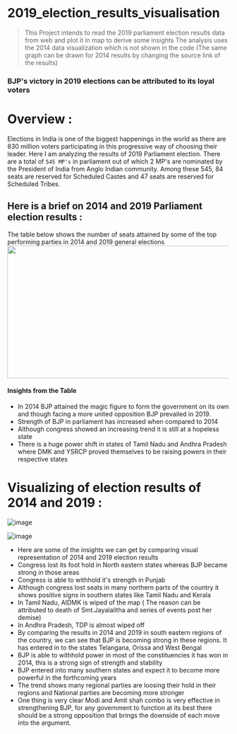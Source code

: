 # 2019_election_results_visualisation
<ins> </ins>
> This Project intends to read the 2019 parliament election results data from web and plot it in map to derive some insights
The analysis uses the 2014 data visualization which is not shown in the code (The same graph can be drawn for 2014 results by changing the source link of the results)



### BJP's victory in 2019 elections can be attributed to its loyal voters 

# Overview : 
Elections in India is one of the biggest happenings in the world as there are 830 million voters participating in this progressive way of choosing their leader. Here I am analyzing the results of 2019 Parliament election. There are a total of `545 MP's` in parliament out of which 2 MP's are nominated by the President of India from Anglo Indian community. Among these 545, 84 seats are reserved for Scheduled Castes and 47 seats are reserved for Scheduled Tribes.


## Here is a brief on 2014 and 2019 Parliament election results :
The table below shows the number of seats attained by some of the top performing parties in 2014 and 2019 general elections
<img src="https://user-images.githubusercontent.com/51246077/148655074-46f136a7-90f7-4773-b21e-ee078ab8fbc0.png" width="600" height="300">

#### Insights from the Table
* In 2014 BJP attained the magic figure to form the government on its own and though facing a more united opposition BJP prevailed in 2019.
* Strength of BJP in parliament has increased when compared to 2014
* Although congress showed an increasing trend it is still at a hopeless state
* There is a huge power shift in states of Tamil Nadu and Andhra Pradesh where DMK and YSRCP proved themselves to be raising powers in their respective states


# Visualizing of election results of 2014 and 2019 :

![image](https://user-images.githubusercontent.com/51246077/148655146-08232bcf-84f1-4496-a1de-f5ab49db74f5.png)

![image](https://user-images.githubusercontent.com/51246077/148655166-4436f6ed-5128-4e94-a4c8-d986e6b2b0f0.png)



* Here are some of the insights we can get by comparing visual representation of 2014 and 2019 election results
* Congress lost its foot hold in North eastern states whereas BJP became strong in those areas
* Congress is able to withhold it's strength in Punjab
* Although congress lost seats in many northern parts of the country it shows positive signs in southern states like Tamil Nadu and Kerala
* In Tamil Nadu, AIDMK is wiped of the map ( The reason can be attributed to death of Smt.Jayalalitha and series of events post her demise)
* In Andhra Pradesh, TDP is almost wiped off
* By comparing the results in 2014 and 2019 in south eastern regions of the country, we can see that BJP is becoming strong in these regions. It has entered in to the states Telangana, Orissa  and West Bengal 
* BJP is able to withhold power in most of the constituencies it has won in 2014, this is a strong sign of strength and stability 
* BJP entered into many southern states and expect it to become more powerful in the forthcoming years
* The trend shows many regional parties are loosing their hold in their regions and National parties are becoming more stronger
* One thing is very clear Modi and Amit shah combo is very effective in strengthening BJP, for any government to function at its best there should be a strong opposition that brings the downside of each move into the argument.
 
